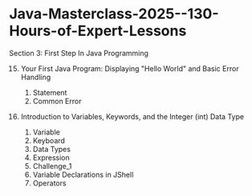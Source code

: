 # Java-Masterclass-2025--130-Hours-of-Expert-Lessons

Section 3: First Step In Java Programming

15. Your First Java Program: Displaying "Hello World" and Basic Error Handling
    1. Statement 
    2. Common Error

16. Introduction to Variables, Keywords, and the Integer (int) Data Type
    1. Variable
    2. Keyboard
    3. Data Types
    4. Expression
    5. Challenge_1
    6. Variable Declarations in JShell
    7. Operators
    

